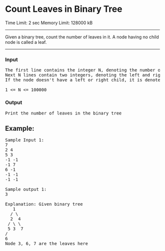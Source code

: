 # Count Leaves in Binary Tree

Time Limit: 2 sec
Memory Limit: 128000 kB

---

Given a binary tree, count the number of leaves in it. A node having no child node is called a leaf.

---

### Input

<pre>
The first line contains the integer N, denoting the number of nodes in the binary tree.
Next N lines contain two integers, denoting the left and right child of the i-th node respectively.
If the node doesn't have a left or right child, it is denoted by '-1'

1 <= N <= 100000
</pre>

### Output

<pre>
Print the number of leaves in the binary tree
</pre>

## Example:

<pre>
Sample Input 1:
7
2 4
5 3
-1 -1
-1 7
6 -1
-1 -1
-1 -1

Sample output 1:
3

Explanation: Given binary tree
   1
  / \
  2  4
 / \ \
 5 3  7
/
6
Node 3, 6, 7 are the leaves here
</pre>
